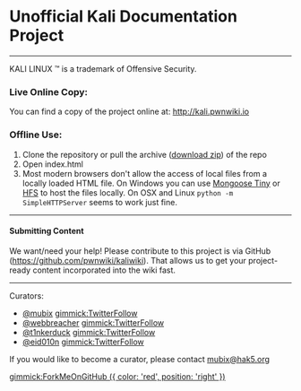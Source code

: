 # Unofficial Kali Documentation Project

- - - - - - 

KALI LINUX ™ is a trademark of Offensive Security.

### Live Online Copy:

You can find a copy of the project online at: http://kali.pwnwiki.io

### Offline Use:

  1. Clone the repository or pull the archive ([download zip](https://github.com/pwnwiki/kaliwiki/archive/master.zip)) of the repo
  2. Open index.html
  3. Most modern browsers don't allow the access of local files from a locally loaded HTML file. On Windows you can use [Mongoose Tiny](http://cesanta.com/downloads.html) or [HFS](http://www.rejetto.com/hfs/) to host the files locally. On OSX and Linux `python -m SimpleHTTPServer` seems to work just fine.

- - - - - -
#### Submitting Content
We want/need your help! Please contribute to this project is via GitHub (https://github.com/pwnwiki/kaliwiki). That allows us to get your project-ready content incorporated into the wiki fast.

- - - - - -
Curators:

  * [@mubix](https://twitter.com/mubix) [gimmick:TwitterFollow](@mubix)
  * [@webbreacher](https://twitter.com/webbreacher) [gimmick:TwitterFollow](@webbreacher)
  * [@t1nkerduck](https://twitter.com/t1nkerduck) [gimmick:TwitterFollow](@t1nkerduck)
  * [@eid010n](https://twitter.com/eid010n) [gimmick:TwitterFollow](@eid010n)

  
If you would like to become a curator, please contact [mubix@hak5.org](mailto:mubix@hak5.org)

[gimmick:ForkMeOnGitHub ({ color: 'red',  position: 'right' })](http://www.github.com/pwnwiki/kaliwiki/)
